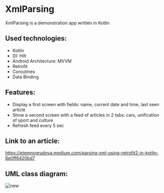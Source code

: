# XmlParsing

XmlParsing is a demonstration app written in Kotlin

## Used technologies:

- Kotlin
- DI: Hilt
- Android Architecture: MVVM
- Retrofit
- Coroutines
- Data Binding

## Features:

- Display a first screen with fields: name, current date and time, last seen article
- Show a second screen with a feed of articles in 2 tabs: cars, unification of sport and culture
- Refresh feed every 5 sec

## Link to an article:
https://etemnogrudova.medium.com/parsing-xml-using-retrofit2-in-kotlin-8e0ff6420bd7

## UML class diagram:
![new](https://user-images.githubusercontent.com/10613365/124015448-5b780180-d9ed-11eb-9480-f3803e2b7be9.png)

